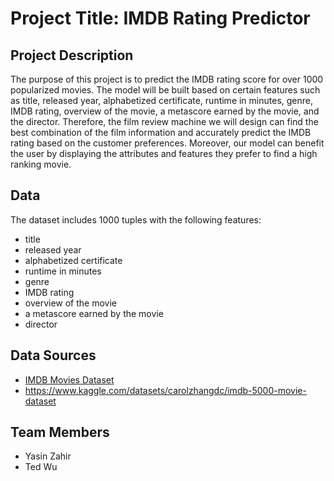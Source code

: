 # Project Title: IMDB Rating Predictor

## Project Description
The purpose of this project is to predict the IMDB rating score for over 1000 popularized movies. The model will be built based on certain features such as title, released year, alphabetized certificate, runtime in minutes, genre, IMDB rating, overview of the movie, a metascore earned by the movie, and the director. Therefore, the film review machine we will design can find the best combination of the film information and accurately predict the IMDB rating based on the customer preferences. Moreover, our model can benefit the user by displaying the attributes and features they prefer to find a high ranking movie.

## Data
The dataset includes 1000 tuples with the following features:
- title
- released year
- alphabetized certificate
- runtime in minutes
- genre
- IMDB rating
- overview of the movie
- a metascore earned by the movie
- director

## Data Sources
- [IMDB Movies Dataset](https://www.kaggle.com/datasets/harshitshankhdhar/imdb-dataset-of-top-1000-movies-and-tv-shows)
- https://www.kaggle.com/datasets/carolzhangdc/imdb-5000-movie-dataset

## Team Members
- Yasin Zahir
- Ted Wu
